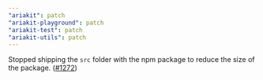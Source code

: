 ```yaml
---
"ariakit": patch
"ariakit-playground": patch
"ariakit-test": patch
"ariakit-utils": patch
---
```


Stopped shipping the `src` folder with the npm package to reduce the size of the package. ([#1272](https://github.com/ariakit/ariakit/pull/1272))
